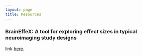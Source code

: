 ```yaml
---
layout: page
title: Resources
---
```


<h3>BrainEffeX: A tool for exploring effect sizes in typical neuroimaging study designs</h3>
link <a href="https://neuroprismlab.shinyapps.io/effect_size_shiny/">here</a>.
